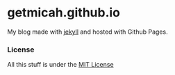 # getmicah.github.io
My blog made with [jekyll](http://jekyllrb.com) and hosted with Github Pages.

### License
All this stuff is under the [MIT License](https://raw.githubusercontent.com/getmicah/getmicah.github.io/master/LICENSE)
